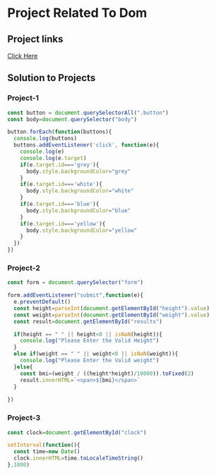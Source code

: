 # Project Related To Dom
## Project links
[Click Here](https://stackblitz.com/edit/vitejs-vite-b61pcvgh?file=1-color_changer%2Fjs_code.js)

## Solution to Projects
### Project-1

``` javascript
const button = document.querySelectorAll(".button")
const body=document.querySelector("body")

button.forEach(function(buttons){
  console.log(buttons)
  buttons.addEventListener('click', function(e){
    console.log(e)
    console.log(e.target)
    if(e.target.id==='grey'){
      body.style.backgroundColor="grey"
    }
    if(e.target.id==='white'){
      body.style.backgroundColor="white"
    }
    if(e.target.id==='blue'){
      body.style.backgroundColor="blue"
    }
    if(e.target.id==='yellow'){
      body.style.backgroundColor="yellow"
    }
  })
})
```
### Project-2
```javascript
const form = document.querySelector("form")

form.addEventListener("submit",function(e){
  e.preventDefault()
  const height=parseInt(document.getElementById("height").value)
  const weight=parseInt(document.getElementById("weight").value)
  const result=document.getElementById("results")

  if(height == " " || height<0 || isNaN(height)){
    console.log("Please Enter the Valid Height")
  }
  else if(weight == " " || weight<0 || isNaN(weight)){
    console.log("Please Enter the Valid weight")
  }else{
    const bmi=(weight / ((height*height)/10000)).toFixed(2)
    result.innerHTML=`<span>${bmi}</span>`
  }
  
})
```

### Project-3
```javascript
const clock=document.getElementById("clock")

setInterval(function(){
  const time=new Date()
  clock.innerHTML=time.toLocaleTimeString()
},1000)
```



